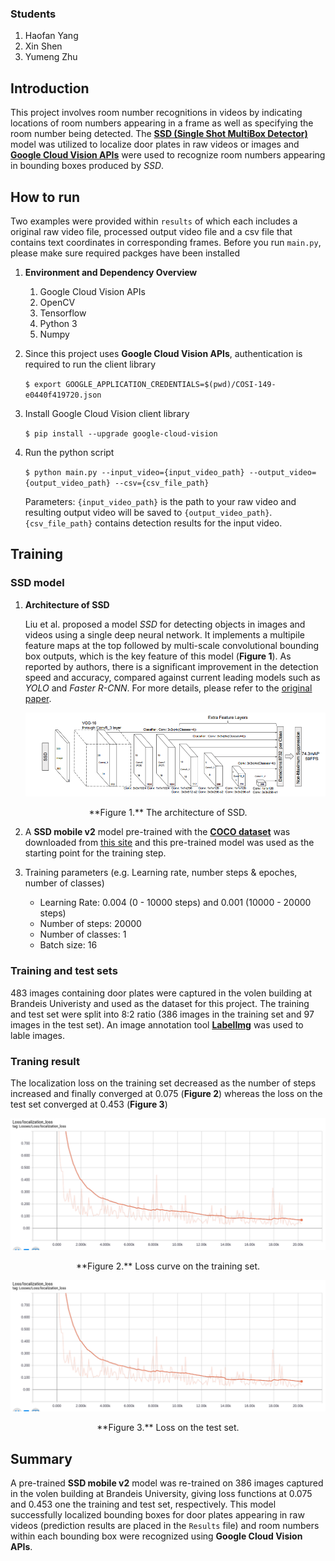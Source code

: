 ### Students
1. Haofan Yang
2. Xin Shen
3. Yumeng Zhu

## Introduction
This project involves room number recognitions in videos by indicating locations of room numbers appearing in a frame as well as specifying the room number being detected. The **[SSD (Single Shot MultiBox Detector)](https://arxiv.org/abs/1512.02325)** model was utilized to localize door plates in raw videos or images and **[Google Cloud Vision APIs](https://cloud.google.com/vision/docs/libraries?hl=zh-cn)** were used to recognize room numbers appearing in bounding boxes produced by *SSD*. 

## How to run
Two examples were provided within `results` of which each includes a original raw video file, processed output video file and a csv file that contains text coordinates in corresponding frames. Before you run `main.py`, please make sure required packges have been installed
1. **Environment and Dependency Overview**
	1. Google Cloud Vision APIs
	2. OpenCV
	3. Tensorflow
	4. Python 3
	5. Numpy

2. Since this project uses **Google Cloud Vision APIs**, authentication is required to run the client library

	`$ export GOOGLE_APPLICATION_CREDENTIALS=$(pwd)/COSI-149-e0440f419720.json` 

3. Install Google Cloud Vision client library

	`$ pip install --upgrade google-cloud-vision`

4. Run the python script

	`$ python main.py --input_video={input_video_path} --output_video={output_video_path} --csv={csv_file_path}`

	Parameters: `{input_video_path}` is the path to your raw video and resulting output video will be saved to `{output_video_path}`. `{csv_file_path}` contains detection results for the input video.

## Training
### SSD model
1. **Architecture of SSD**

	Liu et al. proposed a model *SSD* for detecting objects in images and videos using a single deep neural network. It implements a multipile feature maps at the top followed by multi-scale convolutional bounding box outputs, which is the key feature of this model (**Figure 1**). As reported by authors, there is a significant improvement in the detection speed and accuracy, compared against current leading models such as *YOLO* and *Faster R-CNN*. For more details, please refer to the [original paper](https://arxiv.org/abs/1512.02325).
							
	![SSD Architecture](/images/SSD_1.png)

<center>**Figure 1.** The architecture of SSD.</center>

2. A **SSD mobile v2** model pre-trained with the **[COCO dataset](http://cocodataset.org/#home)** was downloaded from [this site](https://github.com/tensorflow/models/blob/master/research/object_detection/g3doc/detection_model_zoo.md) and this pre-trained model was used as the starting point for the training step.

3. Training parameters (e.g. Learning rate, number steps & epoches, number of classes)
	* Learning Rate: 0.004 (0 - 10000 steps) and 0.001 (10000 - 20000 steps)
	* Number of steps: 20000
	* Number of classes: 1
	* Batch size: 16

### Training and test sets
483 images containing door plates were captured in the volen building at Brandeis Univeristy and used as the dataset for this project. The training and test set were split into 8:2 ratio (386 images in the training set and 97 images in the test set). An image annotation tool **[LabelImg](https://github.com/tzutalin/labelImg)** was used to lable images.

### Traning result
The localization loss on the training set decreased as the number of steps increased and finally converged at 0.075 (**Figure 2**) whereas the loss on the test set converged at 0.453 (**Figure 3**)
							
![Loss curve on the training set](/images/loss_1.png)

<center>**Figure 2.** Loss curve on the training set.</center>
							
![Loss on the test set](/images/loss_1.png)

<center>**Figure 3.** Loss on the test set.</center>

## Summary
A pre-trained **SSD mobile v2** model was re-trained on 386 images captured in the volen building at Brandeis University, giving loss functions at 0.075 and 0.453 one the training and test set, respectively. This model successfully localized bounding boxes for door plates appearing in raw videos (prediction results are placed in the `Results` file) and room numbers within each bounding box were recognized using **Google Cloud Vision APIs**.
